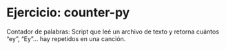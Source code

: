# Ejercicio: counter-py

 Contador de palabras: Script que leé un archivo de texto y retorna cuántos “ey”, “Ey”... hay repetidos en una canción.
